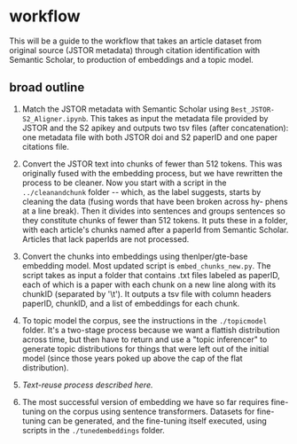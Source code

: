 workflow
========

This will be a guide to the workflow that takes an article dataset from original source (JSTOR metadata) through citation identification with Semantic Scholar, to production of embeddings and a topic model.

broad outline
-------------

1. Match the JSTOR metadata with Semantic Scholar using `Best_JSTOR-S2_Aligner.ipynb`. This takes as input the metadata file provided by JSTOR and the S2 apikey and outputs two tsv files (after concatenation): one metadata file with both JSTOR doi and S2 paperID and one paper citations file.

2. Convert the JSTOR text into chunks of fewer than 512 tokens. This was originally fused with the embedding process, but we have rewritten the process to be cleaner. Now you start with a script in the `../cleanandchunk` folder -- which, as the label suggests, starts by cleaning the data (fusing words that have been broken across hy- phens at a line break). Then it divides into sentences and groups sentences so they constitute chunks of fewer than 512 tokens. It puts these in a folder, with each article's chunks named after a paperId from Semantic Scholar. Articles that lack paperIds are not processed.

3. Convert the chunks into embeddings using thenlper/gte-base embedding model. Most updated script is `embed_chunks_new.py`. The script takes as input a folder that contains .txt files labeled as paperID, each of which is a paper with each chunk on a new line along with its chunkID (separated by '\t'). It outputs a tsv file with column headers paperID, chunkID, and a list of embeddings for each chunk.

4. To topic model the corpus, see the instructions in the `./topicmodel` folder. It's a two-stage process because we want a flattish distribution across time, but then have to return and use a "topic inferencer" to generate topic distributions for things that were left out of the initial model (since those years poked up above the cap of the flat distribution).

5. *Text-reuse process described here.*

6. The most successful version of embedding we have so far requires fine-tuning on the corpus using sentence transformers. Datasets for fine-tuning can be generated, and the fine-tuning itself executed, using scripts in the `./tunedembeddings` folder.